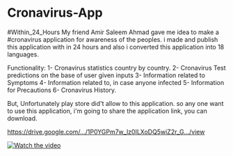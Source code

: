# Cronavirus-App
#Within_24_Hours
My friend Amir Saleem Ahmad gave me idea to make a #cronavirus application for awareness of the peoples.
i made and publish this application with in 24 hours and also i converted this application into 18 languages.

Functionality:
1- Cronavirus statistics country by country.
2- Cronavirus Test predictions on the base of user given inputs
3- Information related to Symptoms
4- Information related to, in case anyone infected
5- Information for Precautions
6- Cronavirus History.

But, Unfortunately play store did't allow to this application.
so any one want to use this application, i'm going to share the application link, you can download.

https://drive.google.com/…/1P0YGPm7w_lz0ILXoDQ5wiZ2r_G…/view

[![Watch the video](https://img.youtube.com/vi/T-D1KVIuvjA/maxresdefault.jpg)](https://youtu.be/sRdOru9Gco8)
